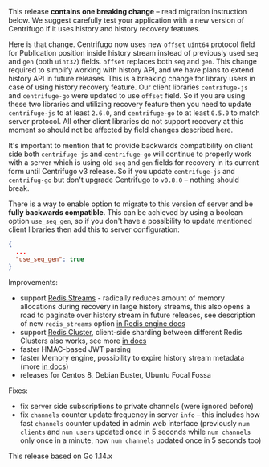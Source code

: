 This release **contains one breaking change** – read migration instruction below. We suggest carefully test your application with a new version of Centrifugo if it uses history and history recovery features.

Here is that change. Centrifugo now uses new `offset` `uint64` protocol field for Publication position inside history stream instead of previously used `seq` and `gen` (both `uint32`) fields. `offset` replaces both `seq` and `gen`. This change required to simplify working with history API, and we have plans to extend history API in future releases. This is a breaking change for library users in case of using history recovery feature. Our client libraries `centrifuge-js` and `centrifuge-go` were updated to use `offset` field. So if you are using these two libraries and utilizing recovery feature then you need to update `centrifuge-js` to at least `2.6.0`, and `centrifuge-go` to at least `0.5.0` to match server protocol. All other client libraries do not support recovery at this moment so should not be affected by field changes described here.

It's important to mention that to provide backwards compatibility on client side both `centrifuge-js` and `centrifuge-go` will continue to properly work with a server which is using old `seq` and `gen` fields for recovery in its current form until Centrifugo v3 release. So if you update `centrifuge-js` and `centrifug-go` but don't upgrade Centrifugo to `v0.8.0` – nothing should break.

There is a way to enable option to migrate to this version of server and be **fully backwards compatible**. This can be achieved by using a boolean option `use_seq_gen`, so if you don't have a possibility to update mentioned client libraries then add this to server configuration:

```json
{
  ...
  "use_seq_gen": true
}
```

Improvements:

* support [Redis Streams](https://redis.io/topics/streams-intro) - radically reduces amount of memory allocations during recovery in large history streams, this also opens a road to paginate over history stream in future releases, see description of new `redis_streams` option [in Redis engine docs](https://centrifugal.github.io/centrifugo/server/engines/#redis-engine)
* support [Redis Cluster](https://redis.io/topics/cluster-tutorial), client-side sharding between different Redis Clusters also works, see more [in docs](https://centrifugal.github.io/centrifugo/server/engines/#redis-cluster)
* faster HMAC-based JWT parsing
* faster Memory engine, possibility to expire history stream metadata (more [in docs](https://centrifugal.github.io/centrifugo/server/engines/#memory-engine))
* releases for Centos 8, Debian Buster, Ubuntu Focal Fossa

Fixes:

* fix server side subscriptions to private channels (were ignored before)
* fix `channels` counter update frequency in server `info` – this includes how fast `channels` counter updated in admin web interface (previously `num clients` and `num users` updated once in 5 seconds while `num channels` only once in a minute, now `num channels` updated once in 5 seconds too)

This release based on Go 1.14.x
